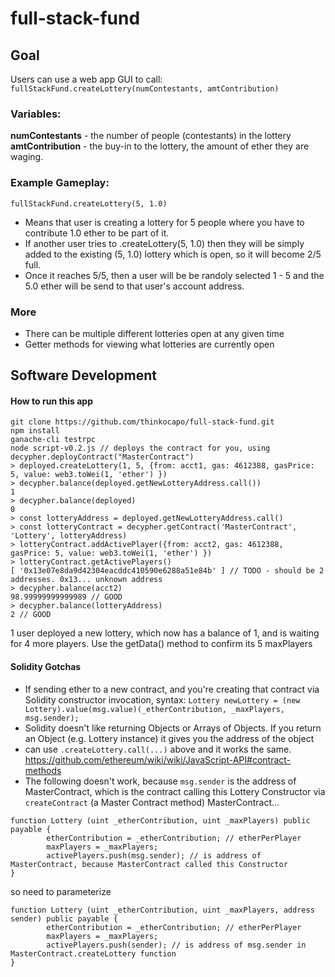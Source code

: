# full-stack-fund
## Goal
Users can use a web app GUI to call:  
`fullStackFund.createLottery(numContestants, amtContribution)`  
### Variables:
**numContestants** - the number of people (contestants) in the lottery  
**amtContribution** - the buy-in to the lottery, the amount of ether they are waging.

### Example Gameplay:
`fullStackFund.createLottery(5, 1.0)`  
- Means that user is creating a lottery for 5 people where you have to contribute 1.0 ether to be part of it.  
- If another user tries to .createLottery(5, 1.0) then they will be simply added to the existing (5, 1.0) lottery which is open, so it will become 2/5 full.  
- Once it reaches 5/5, then a user will be be randoly selected 1 - 5 and the 5.0 ether will be send to that user's account address.

### More
- There can be multiple different lotteries open at any given time
- Getter methods for viewing what lotteries are currently open

## Software Development

#### How to run this app
```
git clone https://github.com/thinkocapo/full-stack-fund.git
npm install
ganache-cli testrpc
node script-v0.2.js // deploys the contract for you, using decypher.deployContract("MasterContract")  
> deployed.createLottery(1, 5, {from: acct1, gas: 4612388, gasPrice: 5, value: web3.toWei(1, 'ether') })
> decypher.balance(deployed.getNewLotteryAddress.call())
1
> decypher.balance(deployed)
0
> const lotteryAddress = deployed.getNewLotteryAddress.call()
> const lotteryContract = decypher.getContract('MasterContract', 'Lottery', lotteryAddress)
> lotteryContract.addActivePlayer({from: acct2, gas: 4612388, gasPrice: 5, value: web3.toWei(1, 'ether') })
> lotteryContract.getActivePlayers()
[ '0x13e07e8da9d42304eacddc410590e6288a51e84b' ] // TODO - should be 2 addresses. 0x13... unknown address
> decypher.balance(acct2)
98.99999999999989 // GOOD
> decypher.balance(lotteryAddress)
2 // GOOD

```
1 user deployed a new lottery, which now has a balance of 1, and is waiting for 4 more players. Use the getData() method to confirm its 5 maxPlayers

#### Solidity Gotchas
- If sending ether to a new contract, and you're creating that contract via Solidity constructor invocation, syntax:
`Lottery newLottery = (new Lottery).value(msg.value)(_etherContribution, _maxPlayers, msg.sender);`
- Solidity doesn't like returning Objects or Arrays of Objects. If you return an Object (e.g. Lottery instance) it gives you the address of the object
- can use `.createLottery.call(...)`  above and it works the same. https://github.com/ethereum/wiki/wiki/JavaScript-API#contract-methods
- The following doesn't work, because `msg.sender` is the address of MasterContract, which is the contract calling this Lottery Constructor via `createContract` (a Master Contract method)
MasterContract...
```
function Lottery (uint _etherContribution, uint _maxPlayers) public payable {
        etherContribution = _etherContribution; // etherPerPlayer
        maxPlayers = _maxPlayers;
        activePlayers.push(msg.sender); // is address of MasterContract, because MasterContract called this Constructor
}
```
so need to parameterize
```
function Lottery (uint _etherContribution, uint _maxPlayers, address sender) public payable {
        etherContribution = _etherContribution; // etherPerPlayer
        maxPlayers = _maxPlayers;
        activePlayers.push(sender); // is address of msg.sender in MasterContract.createLottery function
}
```

